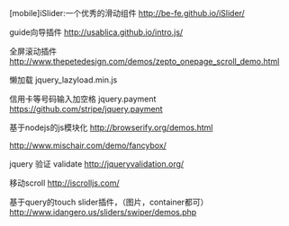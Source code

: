 [mobile]iSlider:一个优秀的滑动组件
http://be-fe.github.io/iSlider/

guide向导插件
http://usablica.github.io/intro.js/

全屏滚动插件
http://www.thepetedesign.com/demos/zepto_onepage_scroll_demo.html

懒加载
jquery_lazyload.min.js


信用卡等号码输入加空格 jquery.payment
https://github.com/stripe/jquery.payment


基于nodejs的js模块化
http://browserify.org/demos.html

 
http://www.mischair.com/demo/fancybox/


jquery 验证 validate
http://jqueryvalidation.org/

移动scroll
http://iscrolljs.com/

基于query的touch slider插件，（图片，container都可）
http://www.idangero.us/sliders/swiper/demos.php
